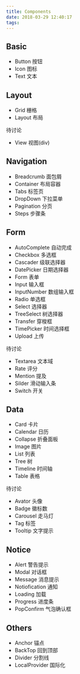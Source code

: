 ```yaml
---
title: Components
date: 2018-03-29 12:40:17
tags:
---
```



## Basic

* Button 按钮
* Icon 图标
* Text 文本

## Layout

* Grid 栅格
* Layout 布局

待讨论
* View 视图(div)


## Navigation

* Breadcrumb 面包屑
* Container 布局容器
* Tabs 标签页
* DropDown 下拉菜单 
* Pagination 分页
* Steps 步骤条


## Form

* AutoComplete 自动完成
* Checkbox 多选框
* Cascader 级联选择器
* DatePicker 日期选择器
* Form 表单
* Input 输入框
* InputNumber 数组输入框
* Radio 单选框
* Select 选择器
* TreeSelect 树选择器
* Transfer 穿梭框
* TimePicker 时间选择框
* Upload 上传

待讨论
* Textarea 文本域
* Rate 评分
* Mention 提及
* Silder 滑动输入条
* Switch 开关


## Data

* Card 卡片
* Calendar 日历
* Collapse 折叠面板
* Image 图片
* List 列表
* Tree 树
* Timeline 时间轴
* Table 表格


待讨论
* Avator 头像
* Badge 徽标数
* Carousel 走马灯
* Tag 标签
* Tooltip 文字提示


## Notice

* Alert 警告提示
* Modal 对话框
* Message 消息提示
* Notiofication 通知
* Loading 加载
* Progress 进度条
* PopConfirm 气泡确认框



## Others

* Anchor 锚点
* BackTop 回到顶部
* Divider 分割线
* LocalProvider 国际化